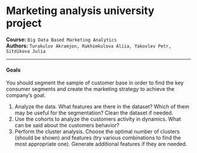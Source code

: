 # Marketing analysis university project

__Course:__ `Big Data Based Marketing Analytics`  
__Authors:__ `Turakulov Akramjon, Rakhimkulova Aliia, Yakovlev Petr, Sitdikova Julia`  

-------
#### Goals
You should segment the sample of customer base in order to find the key consumer segments and create the marketing strategy to achieve the company’s goal.  
1. Analyze the data. What features are there in the dataset? Which of them may be useful for the segmentation? Clean the dataset if needed.
2. Use the cohorts to analyze the customers activity in dynamics. What can be said about the customers behavior? 
3. Perform the cluster analysis. Choose the optimal number of clusters (should be shown) and features (try various combinations to find the most appropriate one). Generate additional features if they are needed. 
